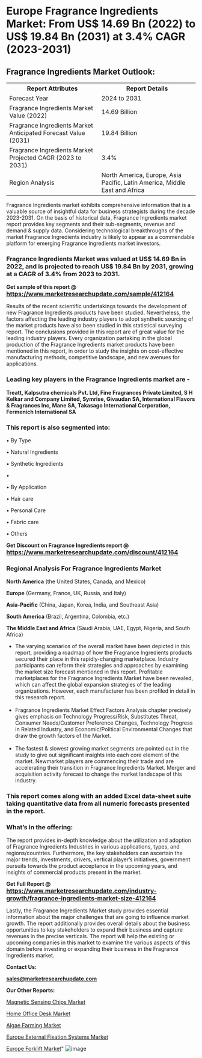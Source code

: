 # Europe Fragrance Ingredients Market: From US$ 14.69 Bn (2022) to US$ 19.84 Bn (2031) at 3.4% CAGR (2023-2031)

<html>
<body>

<h2>Fragrance Ingredients Market Outlook:</h2>

<table>
  <tr>
    <th>Report Attributes</th>
    <th>Report Details</th>
  </tr>
  <tr>
    <td>Forecast Year</td>
    <td>2024 to 2031</td>
  </tr>
  <tr>
    <td>Fragrance Ingredients Market Value (2022)</td>
    <td>14.69 Billion</td>
  </tr>
  <tr>
    <td>Fragrance Ingredients Market Anticipated Forecast Value (2031)</td>
    <td>19.84 Billion</td>
  </tr>
  <tr>
    <td>Fragrance Ingredients Market Projected CAGR (2023 to 2031)</td>
    <td>3.4%</td>
  </tr>
  <tr>
    <td>Region Analysis</td>
    <td>North America, Europe, Asia Pacific, Latin America, Middle East and Africa</td>
  </tr>
</table>

</body>
</html>

Fragrance Ingredients market exhibits comprehensive information that is a valuable source of insightful data for business strategists during the decade 2023-2031. On the basis of historical data, Fragrance Ingredients market report provides key segments and their sub-segments, revenue and demand &amp; supply data. Considering technological breakthroughs of the market Fragrance Ingredients industry is likely to appear as a commendable platform for emerging Fragrance Ingredients market investors.

<strong><h3>Fragrance Ingredients Market was valued at US$ 14.69 Bn in 2022, and is projected to reach US$ 19.84 Bn by 2031, growing at a CAGR of 3.4% from 2023 to 2031.</h3></strong>

<strong>Get sample of this report @ <a href=https://www.marketresearchupdate.com/sample/412164><font size=3 color=#0000ff>https://www.marketresearchupdate.com/sample/412164</font></a></strong>

Results of the recent scientific undertakings towards the development of new Fragrance Ingredients products have been studied. Nevertheless, the factors affecting the leading industry players to adopt synthetic sourcing of the market products have also been studied in this statistical surveying report. The conclusions provided in this report are of great value for the leading industry players. Every organization partaking in the global production of the Fragrance Ingredients market products have been mentioned in this report, in order to study the insights on cost-effective manufacturing methods, competitive landscape, and new avenues for applications.

<strong><h3>Leading key players in the Fragrance Ingredients market are -</h3></strong>

<strong>Treatt, Kalpsutra chemicals Pvt. Ltd, Fine Fragrances Private Limited, S H Kelkar and Company Limited, Symrise, Givaudan SA, International Flavors & Fragrances Inc, Mane SA, Takasago International Corporation, Fermenich International SA</strong>

<strong><h3>This report is also segmented into:</h3></strong>

• By Type

• Natural Ingredients

• Synthetic Ingredients

• 

• By Application

• Hair care

• Personal Care

• Fabric care

• Others

<strong>Get Discount on Fragrance Ingredients report @ <a href=https://www.marketresearchupdate.com/discount/412164><font size=3 color=#0000ff>https://www.marketresearchupdate.com/discount/412164</font></a></strong>

<strong><h3>Regional Analysis For Fragrance Ingredients Market</h3></strong>

<strong>North America</strong> (the United States, Canada, and Mexico)

<strong>Europe</strong> (Germany, France, UK, Russia, and Italy)

<strong>Asia-Pacific</strong> (China, Japan, Korea, India, and Southeast Asia)

<strong>South America</strong> (Brazil, Argentina, Colombia, etc.)

<strong>The Middle East and Africa</strong> (Saudi Arabia, UAE, Egypt, Nigeria, and South Africa)

<ul>
  <li>The varying scenarios of the overall market have been depicted in this report, providing a roadmap of how the Fragrance Ingredients products secured their place in this rapidly-changing marketplace. Industry participants can reform their strategies and approaches by examining the market size forecast mentioned in this report. Profitable marketplaces for the Fragrance Ingredients Market have been revealed, which can affect the global expansion strategies of the leading organizations. However, each manufacturer has been profiled in detail in this research report.</li><br>
  <li>Fragrance Ingredients Market Effect Factors Analysis chapter precisely gives emphasis on Technology Progress/Risk, Substitutes Threat, Consumer Needs/Customer Preference Changes, Technology Progress in Related Industry, and Economic/Political Environmental Changes that draw the growth factors of the Market.</li><br>
  <li>The fastest &amp; slowest growing market segments are pointed out in the study to give out significant insights into each core element of the market. Newmarket players are commencing their trade and are accelerating their transition in Fragrance Ingredients Market. Merger and acquisition activity forecast to change the market landscape of this industry.</li>
</ul>
<strong><h3>This report comes along with an added Excel data-sheet suite taking quantitative data from all numeric forecasts presented in the report.</h3></strong>

<strong><h3>What’s in the offering:</h3></strong> The report provides in-depth knowledge about the utilization and adoption of Fragrance Ingredients Industries in various applications, types, and regions/countries. Furthermore, the key stakeholders can ascertain the major trends, investments, drivers, vertical player’s initiatives, government pursuits towards the product acceptance in the upcoming years, and insights of commercial products present in the market.

<strong>Get Full Report @ <a href=https://www.marketresearchupdate.com/industry-growth/fragrance-ingredients-market-size-412164><font size=3 color=#0000ff>https://www.marketresearchupdate.com/industry-growth/fragrance-ingredients-market-size-412164</font></a></strong>

Lastly, the Fragrance Ingredients Market study provides essential information about the major challenges that are going to influence market growth. The report additionally provides overall details about the business opportunities to key stakeholders to expand their business and capture revenues in the precise verticals. The report will help the existing or upcoming companies in this market to examine the various aspects of this domain before investing or expanding their business in the Fragrance Ingredients market.

<strong>Contact Us:</strong>

<strong>sales@marketresearchupdate.com</strong>

<strong>Our Other Reports:</strong>

<a href=https://www.linkedin.com/pulse/magnetic-sensing-chips-market-2023-size-growth>Magnetic Sensing Chips Market</a>

<a href=https://www.linkedin.com/pulse/home-office-desk-market-industry-analysis-segments >Home Office Desk Market</a>

<a href=https://www.linkedin.com/pulse/algae-farming-market-sizing-up-anticipating-trends-consumption>Algae Farming Market</a>

<a href=https://www.linkedin.com/pulse/europe-external-fixation-systems-market-size>Europe External Fixation Systems Market</a>

<a href=https://www.linkedin.com/pulse/europe-forklift-market-size-growth-set-surge>Europe Forklift Market</a>"
![image](https://github.com/rutujamande/Market-Report-Analysis/assets/158454097/9c68e7fb-6552-4979-9c48-80477f7eb074)

